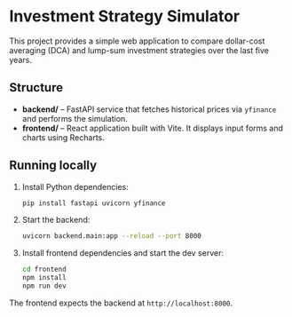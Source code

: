 # Investment Strategy Simulator

This project provides a simple web application to compare dollar-cost averaging (DCA) and lump-sum investment strategies over the last five years.

## Structure

- **backend/** – FastAPI service that fetches historical prices via `yfinance` and performs the simulation.
- **frontend/** – React application built with Vite. It displays input forms and charts using Recharts.

## Running locally

1. Install Python dependencies:
   ```bash
   pip install fastapi uvicorn yfinance
   ```
2. Start the backend:
   ```bash
   uvicorn backend.main:app --reload --port 8000
   ```
3. Install frontend dependencies and start the dev server:
   ```bash
   cd frontend
   npm install
   npm run dev
   ```

The frontend expects the backend at `http://localhost:8000`.

